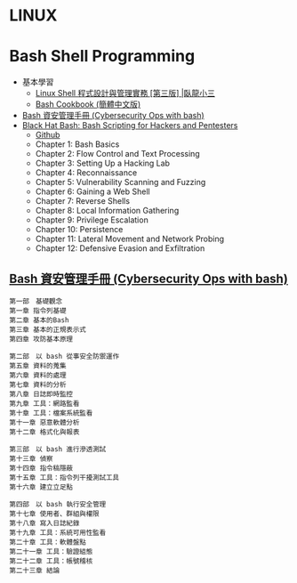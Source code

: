 # LINUX

# Bash Shell Programming
- 基本學習
  - [Linux Shell 程式設計與管理實務 [第三版] |臥龍小三](https://www.tenlong.com.tw/products/9786263332539?list_name=srh)
  - [Bash Cookbook (簡體中文版)](https://www.tenlong.com.tw/products/9787115527011?list_name=srh)
- [Bash 資安管理手冊 (Cybersecurity Ops with bash)](https://www.tenlong.com.tw/products/9789865023232?list_name=srh)
- [Black Hat Bash: Bash Scripting for Hackers and Pentesters]()
  - [Github](https://github.com/dolevf/Black-Hat-Bash)
  - Chapter 1: Bash Basics
  - Chapter 2: Flow Control and Text Processing
  - Chapter 3: Setting Up a Hacking Lab
  - Chapter 4: Reconnaissance
  - Chapter 5: Vulnerability Scanning and Fuzzing
  - Chapter 6: Gaining a Web Shell
  - Chapter 7: Reverse Shells
  - Chapter 8: Local Information Gathering
  - Chapter 9: Privilege Escalation
  - Chapter 10: Persistence
  - Chapter 11: Lateral Movement and Network Probing
  - Chapter 12: Defensive Evasion and Exfiltration

## [Bash 資安管理手冊 (Cybersecurity Ops with bash)](https://www.tenlong.com.tw/products/9789865023232?list_name=srh)
```
第一部　基礎觀念
第一章 指令列基礎
第二章 基本的Bash
第三章 基本的正規表示式
第四章 攻防基本原理

第二部　以 bash 從事安全防禦運作
第五章 資料的蒐集
第六章 資料的處理
第七章 資料的分析
第八章 日誌即時監控
第九章 工具：網路監看
第十章 工具：檔案系統監看
第十一章 惡意軟體分析
第十二章 格式化與報表

第三部　以 bash 進行滲透測試
第十三章 偵察
第十四章 指令稿隱蔽
第十五章 工具：指令列干擾測試工具
第十六章 建立立足點

第四部　以 bash 執行安全管理
第十七章 使用者、群組與權限
第十八章 寫入日誌紀錄
第十九章 工具：系統可用性監看
第二十章 工具：軟體盤點
第二十一章 工具：驗證組態
第二十二章 工具：帳號稽核
第二十三章 結論
```
